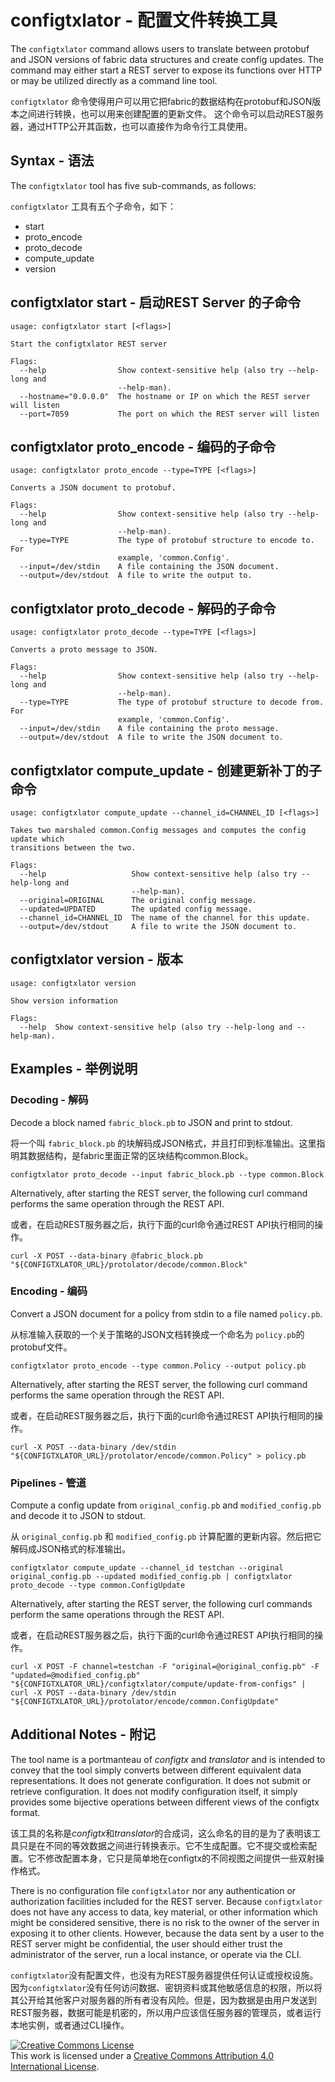 # configtxlator - 配置文件转换工具

The `configtxlator` command allows users to translate between protobuf and JSON
versions of fabric data structures and create config updates.  The command may
either start a REST server to expose its functions over HTTP or may be utilized
directly as a command line tool.



 `configtxlator` 命令使得用户可以用它把fabric的数据结构在protobuf和JSON版本之间进行转换，也可以用来创建配置的更新文件。 这个命令可以启动REST服务器，通过HTTP公开其函数，也可以直接作为命令行工具使用。

## Syntax - 语法

The `configtxlator` tool has five sub-commands, as follows:

 `configtxlator` 工具有五个子命令，如下：

  * start
  * proto_encode
  * proto_decode
  * compute_update
  * version

## configtxlator start - 启动REST Server 的子命令
```
usage: configtxlator start [<flags>]

Start the configtxlator REST server

Flags:
  --help                Show context-sensitive help (also try --help-long and
                        --help-man).
  --hostname="0.0.0.0"  The hostname or IP on which the REST server will listen
  --port=7059           The port on which the REST server will listen

```


## configtxlator proto_encode - 编码的子命令
```
usage: configtxlator proto_encode --type=TYPE [<flags>]

Converts a JSON document to protobuf.

Flags:
  --help                Show context-sensitive help (also try --help-long and
                        --help-man).
  --type=TYPE           The type of protobuf structure to encode to. For
                        example, 'common.Config'.
  --input=/dev/stdin    A file containing the JSON document.
  --output=/dev/stdout  A file to write the output to.

```


## configtxlator proto_decode - 解码的子命令
```
usage: configtxlator proto_decode --type=TYPE [<flags>]

Converts a proto message to JSON.

Flags:
  --help                Show context-sensitive help (also try --help-long and
                        --help-man).
  --type=TYPE           The type of protobuf structure to decode from. For
                        example, 'common.Config'.
  --input=/dev/stdin    A file containing the proto message.
  --output=/dev/stdout  A file to write the JSON document to.

```


## configtxlator compute_update - 创建更新补丁的子命令
```
usage: configtxlator compute_update --channel_id=CHANNEL_ID [<flags>]

Takes two marshaled common.Config messages and computes the config update which
transitions between the two.

Flags:
  --help                   Show context-sensitive help (also try --help-long and
                           --help-man).
  --original=ORIGINAL      The original config message.
  --updated=UPDATED        The updated config message.
  --channel_id=CHANNEL_ID  The name of the channel for this update.
  --output=/dev/stdout     A file to write the JSON document to.

```


## configtxlator version - 版本
```
usage: configtxlator version

Show version information

Flags:
  --help  Show context-sensitive help (also try --help-long and --help-man).

```

## Examples - 举例说明

### Decoding - 解码

Decode a block named `fabric_block.pb` to JSON and print to stdout.

将一个叫 `fabric_block.pb` 的块解码成JSON格式，并且打印到标准输出。这里指明其数据结构，是fabric里面正常的区块结构common.Block。

```
configtxlator proto_decode --input fabric_block.pb --type common.Block
```

Alternatively, after starting the REST server, the following curl command
performs the same operation through the REST API.

或者，在启动REST服务器之后，执行下面的curl命令通过REST API执行相同的操作。

```
curl -X POST --data-binary @fabric_block.pb "${CONFIGTXLATOR_URL}/protolator/decode/common.Block"
```

### Encoding - 编码

Convert a JSON document for a policy from stdin to a file named `policy.pb`.

从标准输入获取的一个关于策略的JSON文档转换成一个命名为 `policy.pb`的protobuf文件。

```
configtxlator proto_encode --type common.Policy --output policy.pb
```

Alternatively, after starting the REST server, the following curl command
performs the same operation through the REST API.

或者，在启动REST服务器之后，执行下面的curl命令通过REST API执行相同的操作。

```
curl -X POST --data-binary /dev/stdin "${CONFIGTXLATOR_URL}/protolator/encode/common.Policy" > policy.pb
```

### Pipelines - 管道

Compute a config update from `original_config.pb` and `modified_config.pb` and decode it to JSON to stdout.

从 `original_config.pb` 和 `modified_config.pb` 计算配置的更新内容。然后把它解码成JSON格式的标准输出。

```
configtxlator compute_update --channel_id testchan --original original_config.pb --updated modified_config.pb | configtxlator proto_decode --type common.ConfigUpdate
```

Alternatively, after starting the REST server, the following curl commands
perform the same operations through the REST API.

或者，在启动REST服务器之后，执行下面的curl命令通过REST API执行相同的操作。

```
curl -X POST -F channel=testchan -F "original=@original_config.pb" -F "updated=@modified_config.pb" "${CONFIGTXLATOR_URL}/configtxlator/compute/update-from-configs" | curl -X POST --data-binary /dev/stdin "${CONFIGTXLATOR_URL}/protolator/encode/common.ConfigUpdate"
```

## Additional Notes - 附记

The tool name is a portmanteau of *configtx* and *translator* and is intended to
convey that the tool simply converts between different equivalent data
representations. It does not generate configuration. It does not submit or
retrieve configuration. It does not modify configuration itself, it simply
provides some bijective operations between different views of the configtx
format.

该工具的名称是*configtx*和*translator*的合成词，这么命名的目的是为了表明该工具只是在不同的等效数据之间进行转换表示。它不生成配置。它不提交或检索配置。它不修改配置本身，它只是简单地在configtx的不同视图之间提供一些双射操作格式。

There is no configuration file `configtxlator` nor any authentication or
authorization facilities included for the REST server.  Because `configtxlator`
does not have any access to data, key material, or other information which
might be considered sensitive, there is no risk to the owner of the server in
exposing it to other clients.  However, because the data sent by a user to
the REST server might be confidential, the user should either trust the
administrator of the server, run a local instance, or operate via the CLI.

`configtxlator`没有配置文件，也没有为REST服务器提供任何认证或授权设施。因为`configtxlator`没有任何访问数据、密钥资料或其他敏感信息的权限，所以将其公开给其他客户对服务器的所有者没有风险。但是，因为数据是由用户发送到REST服务器，数据可能是机密的，所以用户应该信任服务器的管理员，或者运行本地实例，或者通过CLI操作。

<a rel="license" href="http://creativecommons.org/licenses/by/4.0/"><img alt="Creative Commons License" style="border-width:0" src="https://i.creativecommons.org/l/by/4.0/88x31.png" /></a><br />This work is licensed under a <a rel="license" href="http://creativecommons.org/licenses/by/4.0/">Creative Commons Attribution 4.0 International License</a>.
